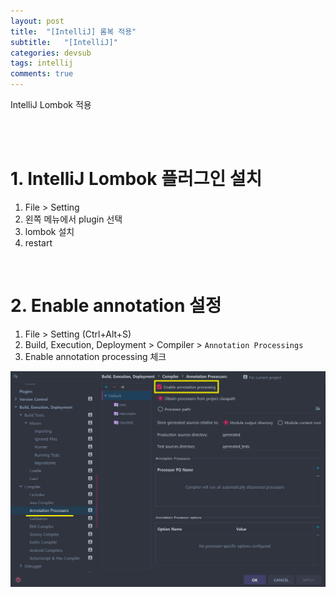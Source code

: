 ```yaml
---
layout: post
title:  "[IntelliJ] 롬복 적용"
subtitle:   "[IntelliJ]"
categories: devsub
tags: intellij
comments: true
---
```


IntelliJ Lombok 적용


<br><br>

# 1. IntelliJ Lombok 플러그인 설치

1. File > Setting
2. 왼쪽 메뉴에서 plugin 선택
3. lombok 설치
4. restart

<br>


# 2. Enable annotation 설정

1. File > Setting (Ctrl+Alt+S)
2. Build, Execution, Deployment > Compiler > `Annotation Processings`
3. Enable annotation processing 체크


[![intellij-lombok-apply-s1.png](/assets/img/devlog/201909/intellij-lombok-apply-s1.png)]()
